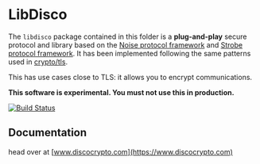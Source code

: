 # LibDisco

The `libdisco` package contained in this folder is a **plug-and-play** secure protocol and library based on the [Noise protocol framework](https://noiseprotocol.org) and [Strobe protocol framework](https://strobe.sourceforge.io). It has been implemented following the same patterns used in [crypto/tls](https://golang.org/pkg/crypto/tls/).

This has use cases close to TLS: it allows you to encrypt communications.

**This software is experimental. You must not use this in production.**

[![Build Status](https://travis-ci.org/mimoo/disco.svg?branch=master)](https://travis-ci.org/mimoo/disco)

## Documentation

head over at [www.discocrypto.com](https://www.discocrypto.com)
